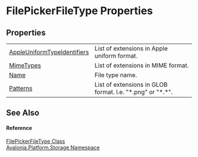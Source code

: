 # FilePickerFileType Properties




## Properties
<table>
<tr>
<td><a href="P_Avalonia_Platform_Storage_FilePickerFileType_AppleUniformTypeIdentifiers">AppleUniformTypeIdentifiers</a></td>
<td>List of extensions in Apple uniform format.</td>
</tr>
<tr>
<td><a href="P_Avalonia_Platform_Storage_FilePickerFileType_MimeTypes">MimeTypes</a></td>
<td>List of extensions in MIME format.</td>
</tr>
<tr>
<td><a href="P_Avalonia_Platform_Storage_FilePickerFileType_Name">Name</a></td>
<td>File type name.</td>
</tr>
<tr>
<td><a href="P_Avalonia_Platform_Storage_FilePickerFileType_Patterns">Patterns</a></td>
<td>List of extensions in GLOB format. I.e. "*.png" or "*.*".</td>
</tr>
</table>

## See Also


#### Reference
<a href="T_Avalonia_Platform_Storage_FilePickerFileType">FilePickerFileType Class</a>  
<a href="N_Avalonia_Platform_Storage">Avalonia.Platform.Storage Namespace</a>  

